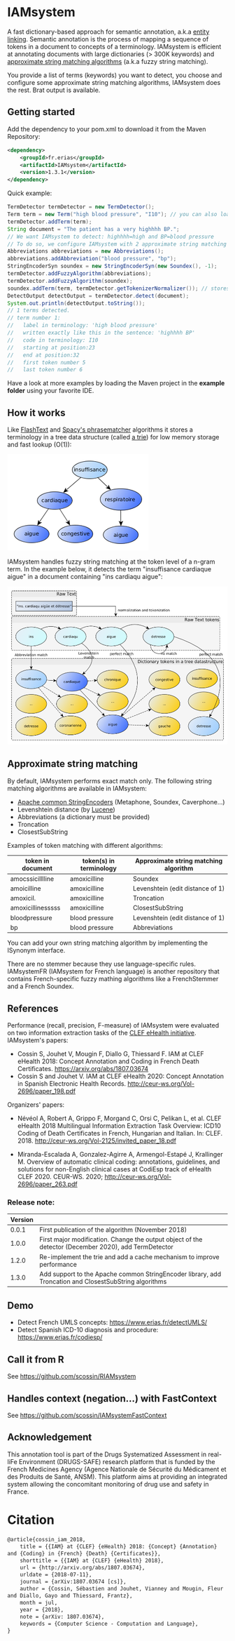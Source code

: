 # IAMsystem

A fast dictionary-based approach for semantic annotation, a.k.a [entity linking](https://en.wikipedia.org/wiki/Entity_linking). Semantic annotation is the process of mapping a sequence of tokens in a document to concepts of a terminology. 
IAMsystem is efficient at annotating documents with large dictionaries (> 300K keywords) and [approximate string matching algorithms](https://en.wikipedia.org/wiki/Approximate_string_matching) (a.k.a fuzzy string matching). 

You provide a list of terms (keywords) you want to detect, you choose and configure some approximate string matching algorithms, IAMsystem does the rest. 
Brat output is available.

## Getting started

Add the dependency to your pom.xml to download it from the Maven Repository:

```XML
<dependency>
 	<groupId>fr.erias</groupId>
	<artifactId>IAMsystem</artifactId>
	<version>1.3.1</version>
</dependency>
```

Quick example:

```java
TermDetector termDetector = new TermDetector();
Term term = new Term("high blood pressure", "I10"); // you can also load a terminology (set of terms) 
termDetector.addTerm(term); 
String document = "The patient has a very highhhh BP.";
// We want IAMsystem to detect: highhhh=high and BP=blood pressure
// To do so, we configure IAMsystem with 2 approximate string matching algorithms:
Abbreviations abbreviations = new Abbreviations();
abbreviations.addAbbreviation("blood pressure", "bp");
StringEncoderSyn soundex = new StringEncoderSyn(new Soundex(), -1);
termDetector.addFuzzyAlgorithm(abbreviations);
termDetector.addFuzzyAlgorithm(soundex);
soundex.addTerm(term, termDetector.getTokenizerNormalizer()); // stores in cache encoded string of each token
DetectOutput detectOutput = termDetector.detect(document);
System.out.println(detectOutput.toString());
// 1 terms detected.
// term number 1:
// 	 label in terminology: 'high blood pressure'
// 	 written exactly like this in the sentence: 'highhhh BP'
// 	 code in terminology: I10
// 	 starting at position:23
// 	 end at position:32
// 	 first token number 5
// 	 last token number 6
```

Have a look at more examples by loading the Maven project in the **example folder** using your favorite IDE.  

## How it works

Like [FlashText](https://github.com/vi3k6i5/flashtext) and [Spacy's phrasematcher](https://spacy.io/api/phrasematcher) algorithms it stores a terminology in a tree data structure (called [a trie](https://en.wikipedia.org/wiki/Trie)) for low memory storage and fast lookup (O(1)): 

<img src="./trie_datastructure.png"/>

IAMsystem handles fuzzy string matching at the token level of a n-gram term. 
In the example below, it detects the term "insuffisance cardiaque aigue" in a document containing "ins cardiaqu aigue": 

<img src="./search_algorithm.png" width="525" height="360"/>

## Approximate string matching
By default, IAMsystem performs exact match only.
The following string matching algorithms are available in IAMsystem:
* [Apache common StringEncoders](https://commons.apache.org/proper/commons-codec/apidocs/org/apache/commons/codec/class-use/StringEncoder.html#org.apache.commons.codec.language) (Metaphone, Soundex, Caverphone...)
* Levenshtein distance (by [Lucene](https://lucene.apache.org/))
* Abbreviations (a dictionary must be provided)
* Troncation 
* ClosestSubString

Examples of token matching with different algorithms: 


| token in document    |  token(s) in terminology        |	Approximate string matching algorithm	|
|----------------------|---------------------------------|------------------------------------------|
|   amocssicilllline   | amoxicilline                    |  Soundex                                 |
|   amoicilline        | amoxicilline                    |  Levenshtein (edit distance of 1)        | 
|   amoxicil.          | amoxicilline                    |  Troncation                              | 
|   amoxicillinesssss  | amoxicilline                    |  ClosestSubString                        |
|   bloodpressure      | blood pressure                  |  Levenshtein (edit distance of 1)        | 
|   bp                 | blood pressure                  |  Abbreviations                           |



You can add your own string matching algorithm by implementing the ISynonym interface. 

There are no stemmer because they use language-specific rules.
IAMsystemFR (IAMsystem for French language) is another repository that contains French-specific fuzzy mathing algorithms like a FrenchStemmer and a French Soundex. 


## References
Performance (recall, precision, F-measure) of IAMsystem were evaluated on two information extraction tasks of the [CLEF eHealth initiative](http://www.clef-initiative.eu/). IAMsystem's papers:

*    Cossin S, Jouhet V, Mougin F, Diallo G, Thiessard F. IAM at CLEF eHealth 2018: Concept Annotation and Coding in French Death Certificates. https://arxiv.org/abs/1807.03674 
*    Cossin S and Jouhet V. IAM at CLEF eHealth 2020: Concept Annotation in Spanish Electronic Health Records. http://ceur-ws.org/Vol-2696/paper_198.pdf


Organizers' papers:

* Névéol A, Robert A, Grippo F, Morgand C, Orsi C, Pelikan L, et al. CLEF eHealth 2018 Multilingual Information Extraction Task Overview: ICD10 Coding of Death Certificates in French, Hungarian and Italian. In: CLEF. 2018. http://ceur-ws.org/Vol-2125/invited_paper_18.pdf

*  Miranda-Escalada A, Gonzalez-Agirre A, Armengol-Estapé J, Krallinger M. Overview of automatic clinical coding: annotations, guidelines, and solutions for non-English clinical cases at CodiEsp track of eHealth CLEF 2020. CEUR-WS. 2020; http://ceur-ws.org/Vol-2696/paper_263.pdf


### Release note:

| Version    |                                                                                                        |
|------------|--------------------------------------------------------------------------------------------------------|
|   0.0.1    | First publication of the algorithm (November 2018)                                                     |
|   1.0.0    | First major modification. Change the output object of the detector (December 2020), add TermDetector   |
|   1.2.0    | Re-implement the trie and add a cache mechanism to improve performance                     		      |
|   1.3.0    | Add support to the Apache common StringEncoder library, add Troncation and ClosestSubString algorithms |

## Demo
*    Detect French UMLS concepts: https://www.erias.fr/detectUMLS/
*    Detect Spanish ICD-10 diagnosis and procedure: https://www.erias.fr/codiesp/

## Call it from R
See https://github.com/scossin/RIAMsystem

## Handles context (negation...) with FastContext
See https://github.com/scossin/IAMsystemFastContext


## Acknowledgement
This annotation tool is part of the Drugs Systematized Assessment in real-liFe Environment (DRUGS-SAFE) research platform that is funded by the French Medicines Agency (Agence Nationale de Sécurité du Médicament et des Produits de Santé, ANSM). This platform aims at providing an integrated system allowing the concomitant monitoring of drug use and safety in France.

# Citation 
```
@article{cossin_iam_2018,
	title = {{IAM} at {CLEF} {eHealth} 2018: {Concept} {Annotation} and {Coding} in {French} {Death} {Certificates}},
	shorttitle = {{IAM} at {CLEF} {eHealth} 2018},
	url = {http://arxiv.org/abs/1807.03674},
	urldate = {2018-07-11},
	journal = {arXiv:1807.03674 [cs]},
	author = {Cossin, Sébastien and Jouhet, Vianney and Mougin, Fleur and Diallo, Gayo and Thiessard, Frantz},
	month = jul,
	year = {2018},
	note = {arXiv: 1807.03674},
	keywords = {Computer Science - Computation and Language},
}
```
